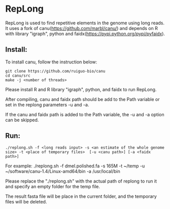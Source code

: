 # RepLong

RepLong is used to find repetitive elements in the genome using long reads. It uses a fork of canu(https://github.com/marbl/canu/) and depends on R with library "igraph", python and faidx(https://pypi.python.org/pypi/pyfaidx).

## Install:
To install canu, follow the instruction below:

	git clone https://github.com/ruiguo-bio/canu
	cd canu/src
	make -j <number of threads>

Please install R and R library "igraph", python, and faidx to run RepLong.

After compiling, canu and faidx path should be add to the Path variable or set in the replong parameters -u and -a.

If the canu and faidx path is added to the Path variable, the -u and -a option can be skipped.

## Run:
	./replong.sh -f <long reads input> -s <an estimate of the whole genome size> -t <place of temporary files>  [-u <canu path>] [-a <faidx path>] 

For example:
	./replong.sh -f dmel.polished.fa -s 165M  -t ~/temp -u ~/software/canu-1.4/Linux-amd64/bin -a /usr/local/bin


Please replace the "./replong.sh" with the actual path of replong to run it and specify an empty folder for the temp file.

The result fasta file will be place in the current folder, and the temporary files will be deleted.
